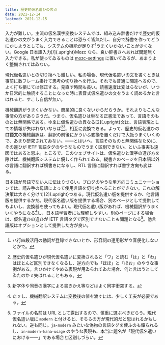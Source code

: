 ```yaml
---
title: 歴史的仮名遣ひの欠点
date: 2021-12-14
lastmod: 2021-12-15
---
```


入力が難しい。主流の仮名漢字変換システムでは、組み込み辞書だけで歴史的仮名遣ひの文がうまく入力できることは恐らく皆無だし、自分で辞書を作ってどうにかしようとしても、システムの機能が足りず[^1]うまくいかないことが少くない。Google 日本語入力[/]{.upright}Mozc なら、良い辞書さへあれば問題無く入力できる。私が使ってゐるものは [mozc-settings](https://github.com/sueka/dotfiles/blob/master/mozc-settings) に置いてゐるが、あまりよく整備されてはゐない。

[^1]: ハ行四段活用の動詞が登録できないとか、形容詞の連用形がウ音便化しないとかで。

現代仮名遣いとの切り換へも難しい。私の場合、現代仮名遣いの文を書くときは事前に数フレーム掛けて思考の切り換へを行ふ。それでも普通に間違へるので、よく打ち損じては修正する。見直す時間も長い。読書速度は変はらないが、いつか日常的に触読することになった時に表音式仮名遣ひの文をうまく読めるかと言はれると、すこし自信が無い。

機械翻訳がうまくいかない。商業的に良くないからだらうか。それよりもこんな事情の方がありさうだ。つまり、仮名遣ひは単なる正書法であって、言語そのものとは無関係である。ゆゑに仮名遣ひの異なる[2]{.upright}文は、言語表現としての情報が失はれないならば[^2][^3]、相互に変換できる。よって、歴史的仮名遣ひの<b>口語文</b>の機械翻訳は、翻訳の前後にかういふ変換を置くだけで大抵うまくいくので、あまり研究されてゐない。——とはいへ、言語そのものと無関係なために、その違ひが IETF 言語タグのやうなものでうまく区別できない、といふ事実も遠因ではあると思ふ。ところで、このウェブサイトは、仮名遣ひと漢字の選び方を除けば、機械翻訳システムに優しく作られてゐる。縦書きのページを日本語以外の言語に翻訳すれば横書きになるし、RTL 言語に翻訳すれば書字方向も変はる。

[^2]: 歴史的仮名遣ひが現代仮名遣いに変換されると「ワ」と読む「は」と「わ」はほとんど区別できなくなるし、逆方向でも「ほほ」と「ほお」のやうな事例がある。言ひかけてやめる表現が用ゐられてゐた場合、何と言はうとしてゐたのかゞ失はれることもある。
[^3]: 新字体や同音の漢字による書きかえ等などはよく同字衝突する。

日本語が母語でない人に伝はりづらい。ブログのやうな単方向コミュニケーションでは、読み手の母語によって使用言語を切り換へることができない。これの解決策は大きく分けて[2]{.upright}つある。現代仮名遣い版を提供するか、他言語版を提供するかだ。現代仮名遣い版を提供する場合、別のページとして提供してもよいし、変換器を使ってもよい。現代仮名遣い版があれば、機械翻訳がうまくいくやうになる[^4]し、日本語学習者にも理解しやすい。別のページにする場合は、仮名遣ひの違ひが IETF 言語タグで区別できないことも問題となる[^5]。他言語版はオプションとして提供した方が良い。

[^4]: たゞし、機械翻訳システムに変換後の値を渡すには、少しく工夫が必要である。
[^5]: ファイルの名前は URL として露出するので、慎重に選ぶべきだらう。現代仮名遣い版に `modern` と付けると、そちらの方が現代的だと思はれるかもしれない。逆も同じ。`ja-modern` みたいな偽物の言語タグを使ふのも憚られるし、`in-modern-kana-usage` のやうな表現も、本当に題名が「現代仮名遣いにおける——」である場合と区別しづらい。
